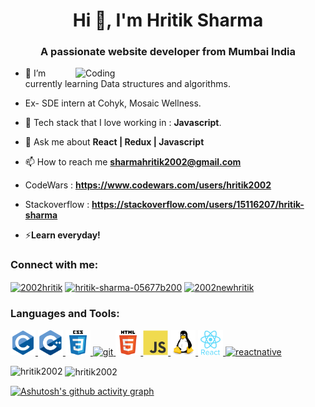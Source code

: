 <h1 align="center">Hi 👋, I'm Hritik Sharma</h1>
<h3 align="center">A passionate website developer from Mumbai India</h3>
<img align="right" alt="Coding" width="400" src="https://cdn.dribbble.com/users/2646423/screenshots/5507196/computer.gif"/>

- 🔭 I’m currently learning Data structures and algorithms.
-  Ex- SDE intern at Cohyk, Mosaic Wellness.
- 🌱 Tech stack that I love working in : **Javascript**.

- 💬 Ask me about **React | Redux | Javascript** 

- 📫 How to reach me **sharmahritik2002@gmail.com**
- CodeWars : **https://www.codewars.com/users/hritik2002**
- Stackoverflow : **https://stackoverflow.com/users/15116207/hritik-sharma**

- ⚡**Learn everyday!**

<h3 align="left">Connect with me:</h3>
<p align="left">
<a href="https://codepen.io/2002hritik" target="blank"><img align="center" src="https://raw.githubusercontent.com/rahuldkjain/github-profile-readme-generator/master/src/images/icons/Social/codepen.svg" alt="2002hritik" height="30" width="40" /></a>
<a href="https://linkedin.com/in/hritik-sharma-05677b200" target="blank"><img align="center" src="https://raw.githubusercontent.com/rahuldkjain/github-profile-readme-generator/master/src/images/icons/Social/linked-in-alt.svg" alt="hritik-sharma-05677b200" height="30" width="40" /></a>
<a href="https://www.leetcode.com/2002newhritik" target="blank"><img align="center" src="https://raw.githubusercontent.com/rahuldkjain/github-profile-readme-generator/master/src/images/icons/Social/leet-code.svg" alt="2002newhritik" height="30" width="40" /></a>
</p>

<h3 align="left">Languages and Tools:</h3>
<p align="left"> <a href="https://www.cprogramming.com/" target="_blank"> <img src="https://raw.githubusercontent.com/devicons/devicon/master/icons/c/c-original.svg" alt="c" width="40" height="40"/> </a> <a href="https://www.w3schools.com/cpp/" target="_blank"> <img src="https://raw.githubusercontent.com/devicons/devicon/master/icons/cplusplus/cplusplus-original.svg" alt="cplusplus" width="40" height="40"/> </a> <a href="https://www.w3schools.com/css/" target="_blank"> <img src="https://raw.githubusercontent.com/devicons/devicon/master/icons/css3/css3-original-wordmark.svg" alt="css3" width="40" height="40"/> </a> <a href="https://git-scm.com/" target="_blank"> <img src="https://www.vectorlogo.zone/logos/git-scm/git-scm-icon.svg" alt="git" width="40" height="40"/> </a> <a href="https://www.w3.org/html/" target="_blank"> <img src="https://raw.githubusercontent.com/devicons/devicon/master/icons/html5/html5-original-wordmark.svg" alt="html5" width="40" height="40"/> </a> <a href="https://developer.mozilla.org/en-US/docs/Web/JavaScript" target="_blank"> <img src="https://raw.githubusercontent.com/devicons/devicon/master/icons/javascript/javascript-original.svg" alt="javascript" width="40" height="40"/> </a> <a href="https://www.linux.org/" target="_blank"> <img src="https://raw.githubusercontent.com/devicons/devicon/master/icons/linux/linux-original.svg" alt="linux" width="40" height="40"/> </a> <a href="https://reactjs.org/" target="_blank"> <img src="https://raw.githubusercontent.com/devicons/devicon/master/icons/react/react-original-wordmark.svg" alt="react" width="40" height="40"/> </a> <a href="https://reactnative.dev/" target="_blank"> <img src="https://reactnative.dev/img/header_logo.svg" alt="reactnative" width="40" height="40"/> </a> </p>

<p><img align="left" src="https://github-readme-stats.vercel.app/api/top-langs?username=hritik2002&show_icons=true&locale=en&layout=compact" alt="hritik2002" /></p>

<p>&nbsp;<img align="center" src="https://github-readme-stats.vercel.app/api?username=hritik2002&show_icons=true&locale=en" alt="hritik2002" /></p>




[![Ashutosh's github activity graph](https://activity-graph.herokuapp.com/graph?username=hritik2002&bg_color=000000&color=00ff11&line=1dfa00&point=ffffff&area=true&hide_border=true)](https://github.com/ashutosh00710/github-readme-activity-graph)
